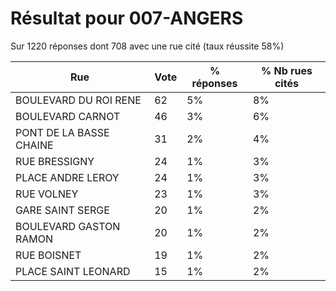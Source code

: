 # Résultat pour 007-ANGERS

Sur 1220 réponses dont 708 avec une rue cité (taux réussite 58%)

| Rue | Vote | % réponses | % Nb rues cités|
|-----|------|------------|----------------|
| BOULEVARD DU ROI RENE | 62 | 5% | 8%|
| BOULEVARD CARNOT | 46 | 3% | 6%|
| PONT DE LA BASSE CHAINE | 31 | 2% | 4%|
| RUE BRESSIGNY | 24 | 1% | 3%|
| PLACE ANDRE LEROY | 24 | 1% | 3%|
| RUE VOLNEY | 23 | 1% | 3%|
| GARE SAINT SERGE | 20 | 1% | 2%|
| BOULEVARD GASTON RAMON | 20 | 1% | 2%|
| RUE BOISNET | 19 | 1% | 2%|
| PLACE SAINT LEONARD | 15 | 1% | 2%|
